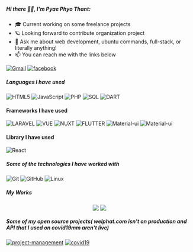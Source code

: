 ##### Hi there 🧑‍💻, I'm Pyae Phyo Thant:

-   :mortar_board: Current working on some freelance projects
-   :ringed_planet: Looking forward to contribute organization project
-   :speech_balloon: Ask me about web development, ubuntu commands, full-stack, or literally anything!
-   :mailbox: You can reach me with the links below

[![Gmail](https://img.shields.io/badge/-EMAIL-D14836?style=for-the-badge&logo=gmail&logoColor=white)](mailto:pyaephyothant1998@gmail.com)
[![facebook](https://img.shields.io/badge/-FACEBOOK-0077B5?style=for-the-badge&logo=facebook&logoColor=white)](https://www.facebook.com/pyaephyothant0101)

##### Languages I have used

![HTML5](https://img.shields.io/badge/-HTML5-000000?style=flat&logo=HTML5)
![JavaScript](https://img.shields.io/badge/-JavaScript-000000?style=flat&logo=javascript)
![PHP](https://img.shields.io/badge/-php-000000?style=flat&logo=php)
![SQL](https://img.shields.io/badge/-SQL-000000?style=flat&logo=MySQL)
![DART](https://img.shields.io/badge/-Dart-000000?style=flat&logo=Dart)

#### Frameworks I have used

![LARAVEL](https://img.shields.io/badge/-laravel-000000?style=flat&logo=laravel)
![VUE](https://img.shields.io/badge/-VUE%20js-000000?style=flat&logo=Vue.js)
![NUXT](https://img.shields.io/badge/-Nuxt-000000?style=flat&logo=Nuxt.js)
![FLUTTER](https://img.shields.io/badge/-Flutter-000000?style=flat&logo=Flutter)
![Material-ui](https://img.shields.io/badge/-materialUi-000000?style=flat&logo=material-ui)
![Material-ui](https://img.shields.io/badge/-TailwindCss-000000?style=flat&logo=tailwind-css)

#### Library I have used

![React](https://img.shields.io/badge/-React-000000?style=flat&logo=React)

##### Some of the technologies I have worked with

![Git](https://img.shields.io/badge/-Git-222222?style=flat&logo=git&logoColor=F05032)
![GitHub](https://img.shields.io/badge/-GitHub-222222?style=flat&logo=github&logoColor=FFFFFF)
![Linux](https://img.shields.io/badge/-Linux-222222?style=flat&logo=linux&logoColor=FCC624)

##### My Works

<p align="center">
<img align="center" src="https://github-readme-stats.vercel.app/api/top-langs/?username=pyae-phyo-thant&theme=radical&hide_langs_below=1&layout=compact">
<img align="center" src="https://github-readme-stats.vercel.app/api?username=pyae-phyo-thant&show_icons=true&theme=radical&line_height=21">
</p>

##### Some of my open source projects( welphat.com isn't on production and API that I used on covid19mm aren't live)

[![project-management](<https://img.shields.io/badge/-Project Management-444444?style=flat>)](https://my-react-app-6658d.firebaseapp.com/)
[![covid19](<https://img.shields.io/badge/-COVID19 App-444444?style=flat>)](https://covid-19-b9cb6.firebaseapp.com/)


```
